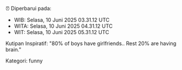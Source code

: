 ⏰ Diperbarui pada:
- WIB: Selasa, 10 Juni 2025 03.31.12 UTC
- WITA: Selasa, 10 Juni 2025 04.31.12 UTC
- WIT: Selasa, 10 Juni 2025 05.31.12 UTC

Kutipan Inspiratif:
"80% of boys have girlfriends.. Rest 20% are having brain."


Kategori: funny

